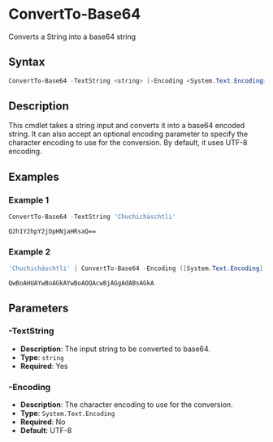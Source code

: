 # ConvertTo-Base64

Converts a String into a base64 string

## Syntax

```powershell
ConvertTo-Base64 -TextString <string> [-Encoding <System.Text.Encoding>]
```

## Description

This cmdlet takes a string input and converts it into a base64 encoded string. It can also accept an optional encoding parameter to specify the character encoding to use for the conversion. By default, it uses UTF-8 encoding.

## Examples

### Example 1

```powershell
ConvertTo-Base64 -TextString 'Chuchichäschtli'
```
```
Q2h1Y2hpY2jDpHNjaHRsaQ==
```

### Example 2

```powershell
'Chuchichäschtli' | ConvertTo-Base64 -Encoding ([System.Text.Encoding]::Unicode)
```
```
QwBoAHUAYwBoAGkAYwBoAOQAcwBjAGgAdABsAGkA
```

## Parameters

### -TextString

- **Description**: The input string to be converted to base64.
- **Type**: `string`
- **Required**: Yes

### -Encoding

- **Description**: The character encoding to use for the conversion.
- **Type**: `System.Text.Encoding`
- **Required**: No
- **Default**: UTF-8

